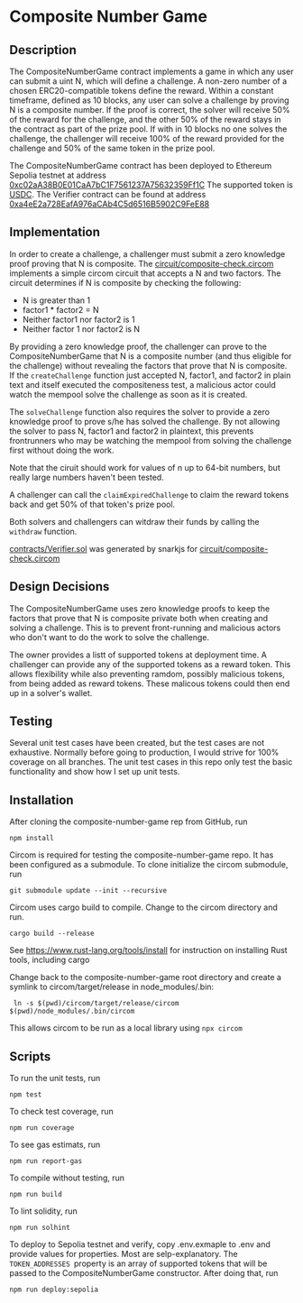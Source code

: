 # Composite Number Game

## Description

The CompositeNumberGame contract implements a game in which any user can submit a uint N, which will define a challenge. A non-zero number of a chosen ERC20-compatible tokens define the reward. Within a constant timeframe, defined as 10 blocks, any user can solve a challenge by proving N is a composite number. If the proof is correct, the solver will receive 50% of the reward for the challenge, and the other 50% of the reward stays in the contract as part of the prize pool. If with in 10 blocks no one solves the challenge, the challenger will receive 100% of the reward provided for the challenge and 50% of the same token in the prize pool.

The CompositeNumberGame contract has been deployed to Ethereum Sepolia testnet at address [0xc02aA38B0E01CaA7bC1F7561237A75632359Ff1C](https://sepolia.etherscan.io/address/0xc02aA38B0E01CaA7bC1F7561237A75632359Ff1C) The supported token is [USDC](https://sepolia.etherscan.io/address/0x1c7D4B196Cb0C7B01d743Fbc6116a902379C7238). The Verifier contract can be found at address [0xa4eE2a728EafA976aCAb4C5d6516B5902C9FeE88](https://sepolia.etherscan.io/address/0xa4eE2a728EafA976aCAb4C5d6516B5902C9FeE88)

## Implementation
In order to create a challenge, a challenger must submit a zero knowledge proof proving that N is composite. The [circuit/composite-check.circom](circuit/composite-check.circom) implements a simple circom circuit that accepts a N and two factors. The circuit determines if N is composite by checking the following:
* N is greater than 1
* factor1 * factor2 = N
* Neither factor1 nor factor2 is 1
* Neither factor 1 nor factor2 is N

By providing a zero knowledge proof, the challenger can prove to the CompositeNumberGame that N is a composite number (and thus eligible for the challenge) without revealing the factors that prove that N is composite. If the `createChallenge` function just accepted N, factor1, and factor2 in plain text and itself executed the compositeness test, a malicious actor could watch the mempool solve the challenge as soon as it is created. 

The `solveChallenge` function also requires the solver to provide a zero knowledge proof to prove s/he has solved the challenge. By not allowing the solver to pass N, factor1 and factor2 in plaintext, this prevents frontrunners who may be watching the mempool from solving the challenge first without doing the work.

Note that the ciruit should work for values of n up to 64-bit numbers, but really large numbers haven't been tested.

A challenger can call the `claimExpiredChallenge` to claim the reward tokens back and get 50% of that token's prize pool.

Both solvers and challengers can witdraw their funds by calling the `withdraw` function.

[contracts/Verifier.sol](Verifier.sol) was generated by snarkjs for [circuit/composite-check.circom](circuit/composite-check.circom) 

## Design Decisions
The CompositeNumberGame uses zero knowledge proofs to keep the factors that prove that N is composite private both when creating and solving a challenge. This is to prevent front-running and malicious actors who don't want to do the work to solve the challenge.

The owner provides a listt of supported tokens at deployment time. A challenger can provide any of the supported tokens as a reward token. This allows flexibility while also preventing ramdom, possibly malicious tokens, from being added as reward tokens. These malicous tokens could then end up in a solver's wallet.

## Testing
Several unit test cases have been created, but the test cases are not exhaustive. Normally before going to production, I would strive for 100% coverage on all branches. The unit test cases in this repo only test the basic functionality and show how I set up unit tests.

## Installation
After cloning the composite-number-game rep from GitHub, run 

```
npm install

```
Circom is required for testing the composite-number-game repo. It has been configured as a submodule. To clone initialize the circom submodule, run

```
git submodule update --init --recursive

```

Circom uses cargo build to compile. Change to the circom directory and run.

```
cargo build --release

```
 See <https://www.rust-lang.org/tools/install> for instruction on installing Rust tools, including cargo

 Change back to the composite-number-game root directory and create a symlink to circom/target/release in node_modules/.bin:

```
 ln -s $(pwd)/circom/target/release/circom $(pwd)/node_modules/.bin/circom

```

This allows circom to be run as a local library using `npx circom`

## Scripts
To run the unit tests, run

```
npm test

```

To check test coverage, run 

```
npm run coverage

```



To see gas estimats, run

```
npm run report-gas

```

To compile without testing, run

```
npm run build

```

To lint solidity, run

```
npm run solhint

```

To deploy to Sepolia testnet and verify, copy .env.exmaple to .env and provide values for properties. Most are selp-explanatory. The `TOKEN_ADDRESSES `property is an array
of supported tokens that will be passed to the CompositeNumberGame constructor. After doing that, run

```
npm run deploy:sepolia

```
